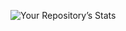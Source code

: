 
![Your Repository’s Stats](https://github-readme-stats.vercel.app/api?username=kowais915&show_icons=true)
